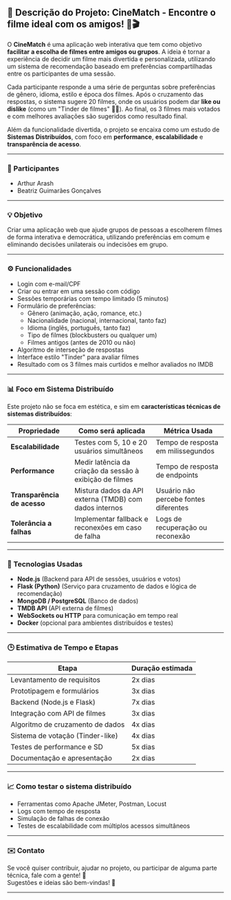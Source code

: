 ## 🎯 **Descrição do Projeto: CineMatch** - Encontre o filme ideal com os amigos! 🍿🎬

O **CineMatch** é uma aplicação web interativa que tem como objetivo **facilitar a escolha de filmes entre amigos ou grupos**. A ideia é tornar a experiência de decidir um filme mais divertida e personalizada, utilizando um sistema de recomendação baseado em preferências compartilhadas entre os participantes de uma sessão.

Cada participante responde a uma série de perguntas sobre preferências de gênero, idioma, estilo e época dos filmes. Após o cruzamento das respostas, o sistema sugere 20 filmes, onde os usuários podem dar **like ou dislike** (como um "Tinder de filmes" 🎥💘). Ao final, os 3 filmes mais votados e com melhores avaliações são sugeridos como resultado final.

Além da funcionalidade divertida, o projeto se encaixa como um estudo de **Sistemas Distribuídos**, com foco em **performance**, **escalabilidade** e **transparência de acesso**.

---
### 👥 Participantes

- Arthur Arash 
- Beatriz Guimarães Gonçalves



---

### 💡 Objetivo
Criar uma aplicação web que ajude grupos de pessoas a escolherem filmes de forma interativa e democrática, utilizando preferências em comum e eliminando decisões unilaterais ou indecisões em grupo.

---

### ⚙️ Funcionalidades

- Login com e-mail/CPF
- Criar ou entrar em uma sessão com código
- Sessões temporárias com tempo limitado (5 minutos)
- Formulário de preferências:
  - Gênero (animação, ação, romance, etc.)
  - Nacionalidade (nacional, internacional, tanto faz)
  - Idioma (inglês, português, tanto faz)
  - Tipo de filmes (blockbusters ou qualquer um)
  - Filmes antigos (antes de 2010 ou não)
- Algoritmo de interseção de respostas
- Interface estilo "Tinder" para avaliar filmes
- Resultado com os 3 filmes mais curtidos e melhor avaliados no IMDB

---

### 📊 Foco em Sistema Distribuído

Este projeto não se foca em estética, e sim em **características técnicas de sistemas distribuídos**:

| Propriedade             | Como será aplicada                                      | Métrica Usada                           |
|------------------------|----------------------------------------------------------|------------------------------------------|
| **Escalabilidade**      | Testes com 5, 10 e 20 usuários simultâneos               | Tempo de resposta em milissegundos       |
| **Performance**         | Medir latência da criação da sessão à exibição de filmes | Tempo de resposta de endpoints           |
| **Transparência de acesso** | Mistura dados da API externa (TMDB) com dados internos        | Usuário não percebe fontes diferentes    |
| **Tolerância a falhas** | Implementar fallback e reconexões em caso de falha       | Logs de recuperação ou reconexão         |

---

### 🧪 Tecnologias Usadas

- **Node.js** (Backend para API de sessões, usuários e votos)
- **Flask (Python)** (Serviço para cruzamento de dados e lógica de recomendação)
- **MongoDB / PostgreSQL** (Banco de dados)
- **TMDB API** (API externa de filmes)
- **WebSockets ou HTTP** para comunicação em tempo real
- **Docker** (opcional para ambientes distribuídos e testes)

---

### 🕒 Estimativa de Tempo e Etapas

| Etapa                            | Duração estimada |
|----------------------------------|------------------|
| Levantamento de requisitos       | 2x dias           |
| Prototipagem e formulários       | 3x dias           |
| Backend (Node.js e Flask)        | 7x dias           |
| Integração com API de filmes     | 3x dias           |
| Algoritmo de cruzamento de dados | 4x dias           |
| Sistema de votação (Tinder-like) | 4x dias           |
| Testes de performance e SD       | 5x dias           |
| Documentação e apresentação      | 2x dias           |

---

### 📈 Como testar o sistema distribuído

- Ferramentas como Apache JMeter, Postman, Locust
- Logs com tempo de resposta
- Simulação de falhas de conexão
- Testes de escalabilidade com múltiplos acessos simultâneos

---

### ✉️ Contato

Se você quiser contribuir, ajudar no projeto, ou participar de alguma parte técnica, fale com a gente! 💬  
Sugestões e ideias são bem-vindas! 🙌

---
